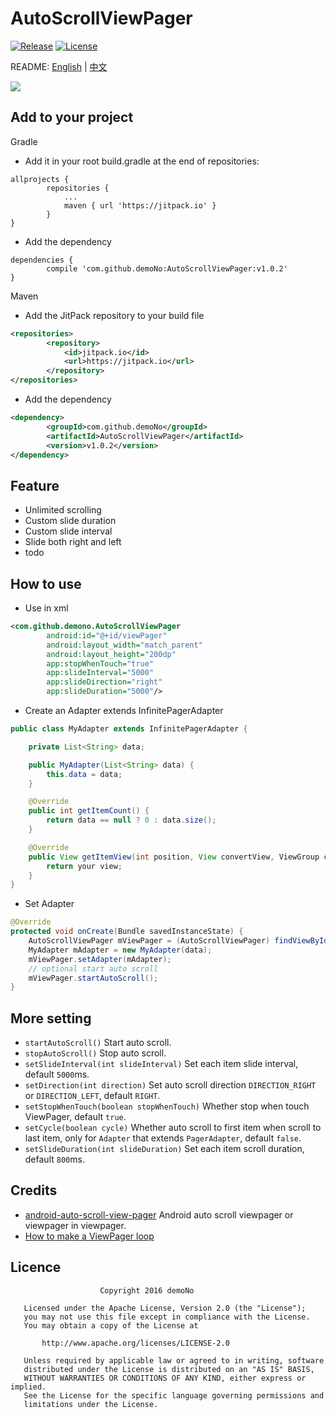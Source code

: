 # AutoScrollViewPager

[![Release](https://jitpack.io/v/demoNo/AutoScrollViewPager.svg)](https://jitpack.io/#demoNo/AutoScrollViewPager)  [![License](https://img.shields.io/badge/License-Apache%202.0-blue.svg)](https://opensource.org/licenses/Apache-2.0)

README: [English](https://github.com/demoNo/AutoScrollViewPager/blob/master/README.md) | [中文](https://github.com/demoNo/AutoScrollViewPager/blob/master/README-zh.md)

![](https://raw.githubusercontent.com/demoNo/AutoScrollViewPager/master/art/screen_record.gif)

## Add to your project

Gradle

* Add it in your root build.gradle at the end of repositories:
```Gradle
allprojects {
		repositories {
			...
			maven { url 'https://jitpack.io' }
		}
}
```

* Add the dependency
```Gradle
dependencies {
	    compile 'com.github.demoNo:AutoScrollViewPager:v1.0.2'
}
```


Maven

* Add the JitPack repository to your build file
```xml
<repositories>
		<repository>
		    <id>jitpack.io</id>
		    <url>https://jitpack.io</url>
		</repository>
</repositories>
```

* Add the dependency
```xml
<dependency>
	    <groupId>com.github.demoNo</groupId>
	    <artifactId>AutoScrollViewPager</artifactId>
	    <version>v1.0.2</version>
</dependency>
```

## Feature

* Unlimited scrolling
* Custom slide duration
* Custom slide interval
* Slide both right and left
* todo

## How to use

* Use in xml

```xml
<com.github.demono.AutoScrollViewPager
        android:id="@+id/viewPager"
        android:layout_width="match_parent"
        android:layout_height="200dp"
        app:stopWhenTouch="true"
        app:slideInterval="5000"
        app:slideDirection="right"
        app:slideDuration="5000"/>
```

* Create an Adapter extends InfinitePagerAdapter
```Java
public class MyAdapter extends InfinitePagerAdapter {

    private List<String> data;

    public MyAdapter(List<String> data) {
        this.data = data;
    }

    @Override
    public int getItemCount() {
        return data == null ? 0 : data.size();
    }

    @Override
    public View getItemView(int position, View convertView, ViewGroup container) {
        return your view;
    }
}
```

* Set Adapter
```Java
@Override
protected void onCreate(Bundle savedInstanceState) {
    AutoScrollViewPager mViewPager = (AutoScrollViewPager) findViewById(R.id.viewPager);
    MyAdapter mAdapter = new MyAdapter(data);
    mViewPager.setAdapter(mAdapter);
    // optional start auto scroll
    mViewPager.startAutoScroll();
}
```

## More setting

* `startAutoScroll()` Start auto scroll.
* `stopAutoScroll()` Stop auto scroll.
* `setSlideInterval(int slideInterval)` Set each item slide interval, default `5000`ms.
* `setDirection(int direction)` Set auto scroll direction `DIRECTION_RIGHT` or `DIRECTION_LEFT`, default `RIGHT`.
* `setStopWhenTouch(boolean stopWhenTouch)` Whether stop when touch ViewPager, default `true`.
* `setCycle(boolean cycle)` Whether auto scroll to first item when scroll to last item, only for `Adapter` that extends `PagerAdapter`, default `false`.
* `setSlideDuration(int slideDuration)` Set each item scroll duration, default `800`ms.

## Credits

* [android-auto-scroll-view-pager](https://github.com/Trinea/android-auto-scroll-view-pager) Android auto scroll viewpager or viewpager in viewpager.
* [How to make a ViewPager loop](http://stackoverflow.com/questions/10188011/how-to-make-a-viewpager-loop/12965787#12965787)

## Licence

```
                    Copyright 2016 demoNo

   Licensed under the Apache License, Version 2.0 (the "License");
   you may not use this file except in compliance with the License.
   You may obtain a copy of the License at

       http://www.apache.org/licenses/LICENSE-2.0

   Unless required by applicable law or agreed to in writing, software
   distributed under the License is distributed on an "AS IS" BASIS,
   WITHOUT WARRANTIES OR CONDITIONS OF ANY KIND, either express or implied.
   See the License for the specific language governing permissions and
   limitations under the License.
```